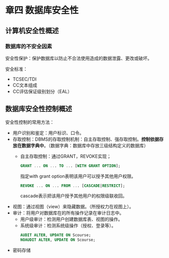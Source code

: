 # 章四 数据库安全性

## 计算机安全性概述

### 数据库的不安全因素

安全性保护：保护数据库以防止不合法使用造成的数据泄露、更改或破坏。

安全标准：

- TCSEC/TDI
- CC文本组成
- CC评估保证级别划分（EAL）

## 数据库安全性控制概述

安全性控制的常用方法：

- 用户识别和鉴定：用户标识、口令。
- 存取控制：DBMS的存取控制机制：自主存取控制、强存取控制。**控制依据存放在数据字典中**。（数据字典：数据库中存放三级结构定义的数据库）
  - 自主存取控制：通过GRANT，REVOKE实现；

    ```sql
    GRANT ... ON ... TO ... [WITH GRANT OPTION];
    ```

    指定with grant option表明该用户可以授予其他用户权限。

    ```sql
    REVOKE ... ON ... FROM ... [CASCADE|RESTRICT];
    ```

    cascade表示把该用户授予其他用户的权限级联收回。
- 视图：通过视图（view）来隐藏数据。（所授权力在视图上）。
- 审计：将用户对数据库在的所有操作记录在审计日志中。
  - 用户级审计：检测用户创建数据库表、视图的操作。
  - 系统级审计：检测系统级操作（授权、登录等）。
    ```sql
    AUDIT ALTER, UPDATE ON Scourse;
    NOAUDIT ALTER, UPDATE ON Scourse;
    ```
- 密码存储
